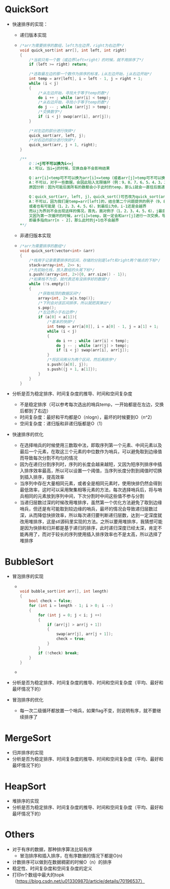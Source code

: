 # QuickSort

- 快速排序的实现：

  - 递归版本实现

  - ```cpp
    /*arr为需要排序的数组，left为左边界，right为右边界*/
    void quick_sort(int arr[], int left, int right)
    {	
        /*当前只有一个数（或边界left>right）的时候，就不用排序了*/
    	if (left >= right) return;
    	
        /*选取最左边的那一个数作为排序的标准，i从左边开始，j从右边开始*/
    	int temp = arr[left], i = left - 1, j = right + 1;
    	while (i < j)
    	{	
            /*从左边开始，寻找大于等于temp的数*/
    		do i ++ ; while (arr[i] < temp);
            /*从右边开始，寻找小于等于temp的数*/
    		do j -- ; while (arr[j] > temp);
            /*交换数字*/
    		if (i < j) swap(arr[i], arr[j]);
    	}
    	
        /*对左边的部分进行快排*/
    	quick_sort(arr, left, j);
        /*对右边的部分进行快排*/
    	quick_sort(arr, j + 1, right);
    }
    
    /**
    	Q：i<j可不可以换为i<=j
    	A：可以，当i=j的时候，交换自身不会影响结果
    	
    	Q：arr[i]<temp可不可以换为arr[i]<=temp（或者arr[j]>temp可不可以换为arr[j]>=temp）
    	A：不可以，对于一些数据，会因此陷入无限循环（例：9，8，7，6，5，4，3，2，1）
    	原因分析：因为可能后面所有的数都会小于此时的temp，那么i就会一直往后面递增（对于j也是同理）
    	
    	Q：quick_sort(arr, left, j)，quick_sort()可否改为quick_sort(arr, left, i)
    	A：不可以，因为我们是temp=arr[left]的，结合第二个问题提供的例子（9，8，7，6，5，4，3，2，1），即i是有可能会出界的
    	或者也有可能是（1，2，3，4，5，6），到最后i为0，i-1还是会越界
    	而以j为界则不会出现这样的情况，首先，面对例子（1，2，3，4，5，6），j最后会指向0的位置，j+1就不会越界
    	又因为第一次循环的时候，arr[i]=temp，就一定会和arr[j]进行一次交换，导致j在第二次遍历的时候最多指向arr[j-1]，
    	即最多指向arr[n - 2]，那么此时的j+1也不会越界
    **/
    ```

  - 非递归版本实现

  - ```cpp
    /*arr为需要排序的数组*/
    void quick_sort(vector<int> &arr)
    {
        /*栈用于记录需要排序的区间，存储的分别是left和right两个端点的下标*/
        stack<array<int, 2>> s;
        /*先初始化栈，放入数组的头尾下标*/
        s.push((array<int, 2>){0, arr.size() - 1});
        /*如果栈不为空，就代表还有没排序好的数据*/
        while (!s.empty())
        {	
            /*获取栈顶的数据区间*/
            array<int, 2> a{s.top()};
            /*下列会对该区间排序，所以就把其弹出*/
            s.pop();
            /*左边界小于右边界*/
            if (a[0] < a[1]){
                /*基本的快排*/
                int temp = arr[a[0]], i = a[0] - 1, j = a[1] + 1;
                while (i < j)
                {
                    do i ++ ; while (arr[i] < temp);
                    do j -- ; while (arr[j] > temp);
                    if (i < j) swap(arr[i], arr[j]);
                }
                /*将区间再分为两个区间，然后再排序*/
                s.push({a[0], j});
                s.push({j + 1, a[1]});
            }
        }
    }
    ```

- 分析是否为稳定排序、时间复杂度的推导、时间和空间复杂度
  - 不是稳定排序（可以参考每次选出的哨兵temp，一开始都是在左边，交换后都到了右边）
  - 时间复杂度：最好和平均都是O（nlogn），最坏的时候要到O（n^2）
  - 空间复杂度：递归版和非递归版都是O（1）
- 快速排序的优化

  - 在选择哨兵的时候使用三数取中法，即取序列第一个元素、中间元素以及最后一个元素，在取这三个元素的中位数作为哨兵，可以避免取到边缘值而导致每次分割不均匀的情况
  - 因为在递归分割序列时，序列的长度会越来越短，又因为短序列排序中插入排序效率最高，所以可以设置一个阈值，当序列长度分割到阈值时切换到插入排序，提高效率
  - 当序列中存在大量相同元素，或者全是相同元素时，使用快排仍然会得到最低效率，这时可以采用聚集相等元素的方法，每次选择哨兵后，将与哨兵相同的元素放到序列中间，下次分割时中间这些值不参与分割
  - 当递归层数过深的时候改用堆排序，虽然第一个优化方法避免了取到边缘哨兵，但还是有可能取到较边缘的哨兵，最坏的情况会导致递归层数过深，从而降低快排效率，所以每次递归要判断递归层数，达到一定深度就改用堆排序，这是stl源码里实现的方法。之所以要用堆排序，我猜想可能是因为快排和归并都是基于递归的排序，此时递归深度已经太深，肯定不能再用了，而对于较长的序列使用插入排序效率也不是太高，所以选择了堆排序





# BubbleSort

- 冒泡排序的实现

  - ```cpp
    
    void bubble_sort(int arr[], int length)
    {
    	bool check = false;
    	for (int i = length - 1; i > 0; i --)
    	{
    		for (int j = 0; j < i; j ++)
    		{
    			if (arr[j] > arr[j + 1])
    			{
    				swap(arr[j], arr[j + 1]);
    				check = true;
    			}
    		}
    		if (!check) break;
    	}
    }
    ```

  - 

- 分析是否为稳定排序、时间复杂度的推导、时间和空间复杂度（平均、最好和最坏情况下的）

- 冒泡排序的优化
  - 每一次二级循环都放置一个哨兵，如果flag不变，则说明有序，就不要继续排序了





# MergeSort

- 归并排序的实现
- 分析是否为稳定排序、时间复杂度的推导、时间和空间复杂度（平均、最好和最坏情况下的）





# HeapSort

- 堆排序的实现
- 分析是否为稳定排序、时间复杂度的推导、时间和空间复杂度（平均、最好和最坏情况下的）





# Others

- 对于有序的数据，那种排序算法比较有序
  - 冒泡排序和插入排序，在有序数据的情况下都是O(n)
- 计数排序可以做到在数据稠密的时候O（n）的排序
- 稳定性、时间复杂度和空间复杂度的定义
- 打印n个数组中最大的topk（https://blog.csdn.net/u013309870/article/details/70196537）
